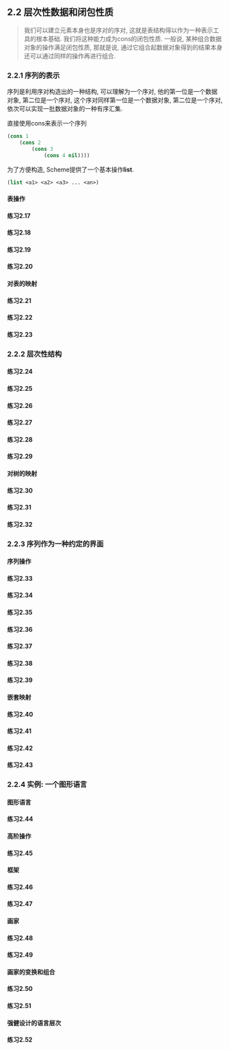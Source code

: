 ## 2.2 层次性数据和闭包性质
> 我们可以建立元素本身也是序对的序对, 这就是表结构得以作为一种表示工具的根本基础. 我们将这种能力成为cons的闭包性质. 一般说, 某种组合数据对象的操作满足闭包性质, 那就是说, 通过它组合起数据对象得到的结果本身还可以通过同样的操作再进行组合.  

### 2.2.1 序列的表示  
序列是利用序对构造出的一种结构, 可以理解为一个序对, 他的第一位是一个数据对象, 第二位是一个序对, 这个序对同样第一位是一个数据对象, 第二位是一个序对, 依次可以实现一批数据对象的一种有序汇集.  

直接使用cons来表示一个序列  
```lisp
(cons 1
	(cons 2
		(cons 3
			(cons 4 nil))))
```  
为了方便构造, Scheme提供了一个基本操作**list**.  

```lisp
(list <a1> <a2> <a3> ... <an>)
```

#### 表操作

#### 练习2.17

#### 练习2.18

#### 练习2.19

#### 练习2.20

#### 对表的映射

#### 练习2.21

#### 练习2.22

#### 练习2.23

### 2.2.2 层次性结构

#### 练习2.24

#### 练习2.25

#### 练习2.26

#### 练习2.27

#### 练习2.28

#### 练习2.29

#### 对树的映射

#### 练习2.30

#### 练习2.31

#### 练习2.32

### 2.2.3 序列作为一种约定的界面

#### 序列操作

#### 练习2.33

#### 练习2.34

#### 练习2.35

#### 练习2.36

#### 练习2.37

#### 练习2.38

#### 练习2.39

#### 嵌套映射

#### 练习2.40

#### 练习2.41

#### 练习2.42

#### 练习2.43

### 2.2.4 实例: 一个图形语言

#### 图形语言

#### 练习2.44

#### 高阶操作

#### 练习2.45

#### 框架

#### 练习2.46

#### 练习2.47

#### 画家

#### 练习2.48

#### 练习2.49

#### 画家的变换和组合

#### 练习2.50

#### 练习2.51

#### 强健设计的语言层次

#### 练习2.52
